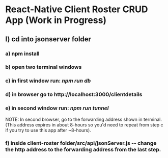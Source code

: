 # React-Native Client Roster CRUD App **(Work in Progress)**

## I) cd into jsonserver folder
### a) npm install
### b) open two terminal windows
### c) in first window run: *npm run db*
### d) in browser go to http://localhost:3000/clientdetails
### e) in second window run: *npm run tunnel*
NOTE: In second browser, go to the forwarding address shown in terminal. (This address expires in about 8-hours so you'd need to repeat from step c if you try to use this app after ~8-hours).
### f) inside client-roster folder/src/api/jsonServer.js -- change the http address to the forwarding address from the last step.
